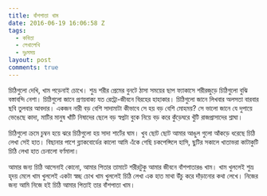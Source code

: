 ```yaml
---
title: বাঁশপাতা খাম
date: 2016-06-19 16:06:58 Z
tags:
  - কবিতা
  - লেখালেখি
  - দুঃসময়
layout: post
comments: true
---
```


চিঠিগুলো দেখি, খাম পড়েনাই চোখে।
শুভ্র শরীর প্রেমের বুনটে ঠাসা
সময়ের ছাপ ফ্যাকাসে শরীরজুড়ে
চিঠিগুলো বুঝি বস্তাবন্দি নেশা।
চিঠিগুলো জানে প্রণয়বাক্য যত
রেট্রো-জীবনে বিরহের হাহাকার।
চিঠিগুলো জানে লিখবার অলসতা
বারবার ছবি তুলবার আবদার।
একজন নারী বড় বেশি সাদামাটা
কীভাবে সে হয় বড় বেশি মোহময়?
সে ভালো জানে যে দুপায়ে ভেঙেছে কাদা,
মাটির মানুষ খাঁটি নিষাদের ছেলে
বড় স্বপ্নটা বুকে নিয়ে বড় করে
কুঁড়েঘরে খুঁটি রাজপ্রাসাদের শ্লাঘা।

চিঠিগুলো ক্রমে চুম্বন হয়ে ঝরে
চিঠিগুলো হয় সাদা শার্টের ঘাম।
খুব ছোট ছোট আমার আঙুল গুলো
আঁকড়ে ধরেছে চিঠি লেখা সেই হাত।
বিছানার পাশে ব্ল্যাকবোর্ডের কালো
আমি এঁকে গেছি চকপেন্সিলে হাসি,
ছুটির সকালে খাতাভরা কাটাকুটি
চিঠি লেখা হাত চেনালো বর্ণমালা।

আমার জন্য চিঠি আসেনাই কোনো,
আমার পিতার তামাটে শরীরটুকু
আমার জীবনে বাঁশপাতারঙ খাম।
খাম খুললেই শুভ্র হৃদয় মেলে
খাম খুললেই একটা স্বচ্ছ চোখ
খাম খুললেই চিঠি লেখা এক হাত
মাথা উঁচু করে দাঁড়ানোর কথা লেখে।
নিজের জন্য আমি নিজে হই চিঠি
আমার পিতাই তার বাঁশপাতা খাম।
